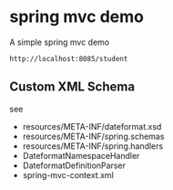 # spring mvc demo

A simple spring mvc demo

    http://localhost:8085/student

## Custom XML Schema

see 

- resources/META-INF/dateformat.xsd
- resources/META-INF/spring.schemas
- resources/META-INF/spring.handlers
- DateformatNamespaceHandler
- DateformatDefinitionParser
- spring-mvc-context.xml



